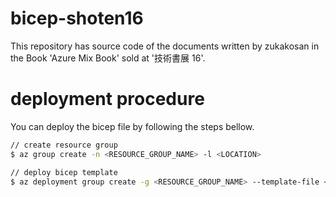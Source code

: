 # bicep-shoten16
This repository has source code of the documents written by zukakosan in the Book 'Azure Mix Book' sold at '技術書展 16'.

# deployment procedure

You can deploy the bicep file by following the steps bellow.
```bash
// create resource group
$ az group create -n <RESOURCE_GROUP_NAME> -l <LOCATION>

// deploy bicep template
$ az deployment group create -g <RESOURCE_GROUP_NAME> --template-file <PATH_TO_TEMPLATE> [--parameters <PATH_TO_PARAMETER_FILE>]
```